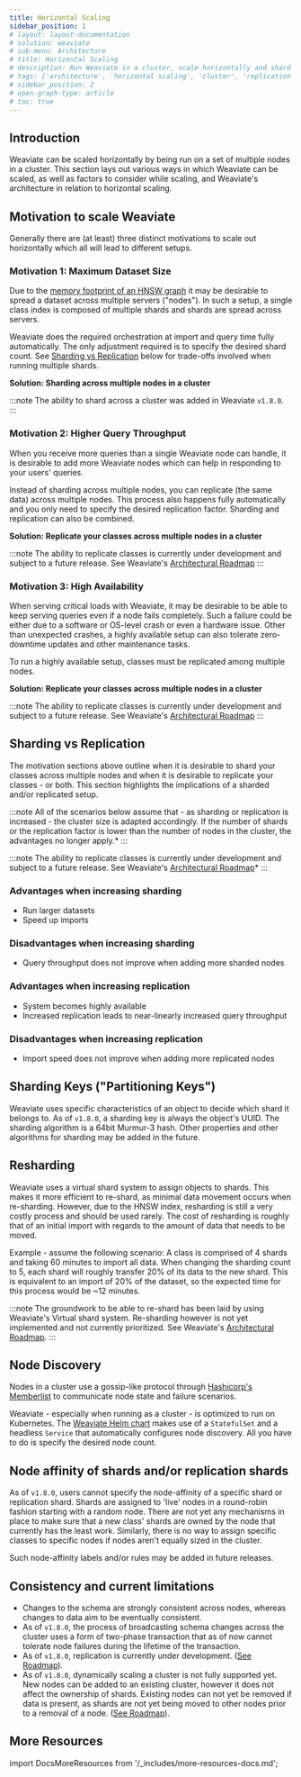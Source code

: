 ```yaml
---
title: Horizontal Scaling
sidebar_position: 1
# layout: layout-documentation
# solution: weaviate
# sub-menu: Architecture
# title: Horizontal Scaling
# description: Run Weaviate in a cluster, scale horizontally and shard and/or replicate your indices.
# tags: ['architecture', 'horizontal scaling', 'cluster', 'replication', 'sharding']
# sidebar_position: 2
# open-graph-type: article
# toc: true
---
```

## Introduction
Weaviate can be scaled horizontally by being run on a set of multiple nodes in a cluster. This section lays out various ways in which Weaviate can be scaled, as well as factors to consider while scaling, and Weaviate's architecture in relation to horizontal scaling.

## Motivation to scale Weaviate
Generally there are (at least) three distinct motivations to scale out horizontally which all will lead to different setups.

### Motivation 1: Maximum Dataset Size
Due to the [memory footprint of an HNSW graph](./resources.md#the-role-of-memory) it may be desirable to spread a dataset across multiple servers ("nodes"). In such a setup, a single class index is composed of multiple shards and shards are spread across servers.

Weaviate does the required orchestration at import and query time fully automatically. The only adjustment required is to specify the desired shard count. See [Sharding vs Replication](#sharding-vs-replication) below for trade-offs involved when running multiple shards.

**Solution: Sharding across multiple nodes in a cluster**

:::note
The ability to shard across a cluster was added in Weaviate `v1.8.0`.
:::

### Motivation 2: Higher Query Throughput
When you receive more queries than a single Weaviate node can handle, it is desirable to add more Weaviate nodes which can help in responding to your users' queries.

Instead of sharding across multiple nodes, you can replicate (the same data) across multiple nodes. This process also happens fully automatically and you only need to specify the desired replication factor. Sharding and replication can also be combined.

**Solution: Replicate your classes across multiple nodes in a cluster**

:::note
The ability to replicate classes is currently under development and subject to a future release. See Weaviate's [Architectural Roadmap](/docs/weaviate/roadmap/index.md)
:::

### Motivation 3: High Availability

When serving critical loads with Weaviate, it may be desirable to be able to keep serving queries even if a node fails completely. Such a failure could be either due to a software or OS-level crash or even a hardware issue. Other than unexpected crashes, a highly available setup can also tolerate zero-downtime updates and other maintenance tasks.

To run a highly available setup, classes must be replicated among multiple nodes.

**Solution: Replicate your classes across multiple nodes in a cluster**

:::note
The ability to replicate classes is currently under development and subject to a future release. See Weaviate's [Architectural Roadmap](/docs/weaviate/roadmap/index.md)
:::

## Sharding vs Replication
The motivation sections above outline when it is desirable to shard your classes across multiple nodes and when it is desirable to replicate your classes - or both. This section highlights the implications of a sharded and/or replicated setup.

:::note
All of the scenarios below assume that - as sharding or replication is increased - the cluster size is adapted accordingly. If the number of shards or the replication factor is lower than the number of nodes in the cluster, the advantages no longer apply.*
:::

:::note
The ability to replicate classes is currently under development and subject to a future release. See Weaviate's [Architectural Roadmap](/docs/weaviate/roadmap/index.md)*
:::

### Advantages when increasing sharding
* Run larger datasets
* Speed up imports

### Disadvantages when increasing sharding
* Query throughput does not improve when adding more sharded nodes

### Advantages when increasing replication
* System becomes highly available
* Increased replication leads to near-linearly increased query throughput

### Disadvantages when increasing replication
* Import speed does not improve when adding more replicated nodes

## Sharding Keys ("Partitioning Keys")
Weaviate uses specific characteristics of an object to decide which shard it belongs to. As of `v1.8.0`, a sharding key is always the object's UUID. The sharding algorithm is a 64bit Murmur-3 hash. Other properties and other algorithms for sharding may be added in the future.

## Resharding

Weaviate uses a virtual shard system to assign objects to shards. This makes it more efficient to re-shard, as minimal data movement occurs when re-sharding. However, due to the HNSW index, resharding is still a very costly process and should be used rarely. The cost of resharding is roughly that of an initial import with regards to the amount of data that needs to be moved.

Example - assume the following scenario: A class is comprised of 4 shards and taking 60 minutes to import all data. When changing the sharding count to 5, each shard will roughly transfer 20% of its data to the new shard. This is equivalent to an import of 20% of the dataset, so the expected time for this process would be ~12 minutes.

:::note
The groundwork to be able to re-shard has been laid by using Weaviate's Virtual shard system. Re-sharding however is not yet implemented and not currently prioritized. See Weaviate's [Architectural Roadmap](/docs/weaviate/roadmap/index.md).
:::

## Node Discovery

Nodes in a cluster use a gossip-like protocol through [Hashicorp's Memberlist](https://github.com/hashicorp/memberlist) to communicate node state and failure scenarios.

Weaviate - especially when running as a cluster - is optimized to run on Kubernetes. The [Weaviate Helm chart](/docs/weaviate/getting-started/installation.md#kubernetes-k8s) makes use of a `StatefulSet` and a headless `Service` that automatically configures node discovery. All you have to do is specify the desired node count.

## Node affinity of shards and/or replication shards

As of `v1.8.0`, users cannot specify the node-affinity of a specific shard or replication shard. Shards are assigned to 'live' nodes in a round-robin fashion starting with a random node. There are not yet any mechanisms in place to make sure that a new class' shards are owned by the node that currently has the least work. Similarly, there is no way to assign specific classes to specific nodes if nodes aren't equally sized in the cluster.

Such node-affinity labels and/or rules may be added in future releases.

## Consistency and current limitations

* Changes to the schema are strongly consistent across nodes, whereas changes to data aim to be eventually consistent.
* As of `v1.8.0`, the process of broadcasting schema changes across the cluster uses a form of two-phase transaction that as of now cannot tolerate node failures during the lifetime of the transaction.
* As of `v1.8.0`, replication is currently under development. ([See Roadmap](/docs/weaviate/roadmap/index.md)).
* As of `v1.8.0`, dynamically scaling a cluster is not fully supported yet. New nodes can be added to an existing cluster, however it does not affect the ownership of shards. Existing nodes can not yet be removed if data is present, as shards are not yet being moved to other nodes prior to a removal of a node. ([See Roadmap](/docs/weaviate/roadmap/index.md)).


## More Resources

import DocsMoreResources from '/_includes/more-resources-docs.md';

<DocsMoreResources />

